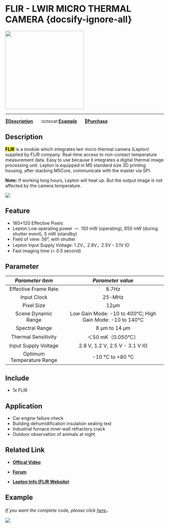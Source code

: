 # FLIR - LWIR MICRO THERMAL CAMERA {docsify-ignore-all}

<img src="assets/img/product_pics/app/app_flir_01.png" width="250" height="250">

* * *

:memo:**[Description](#Description)**&nbsp;&nbsp;&nbsp;&nbsp;&nbsp;&nbsp;:octocat:**[Example](#Example)**&nbsp;&nbsp;&nbsp;&nbsp;&nbsp;&nbsp;🛒**[Purchase](https://www.aliexpress.com/store/product/M5Stack-Official-FLIR-Radiometric-Lepton-2-0-3-0-Dev-160HX120V-80HX60V-Thermal-Imager-Kit-M5/3226069_32959050762.html?spm=2114.12010615.8148356.2.13421cc8ExLqq4)**

<!-- &nbsp;&nbsp;&nbsp;&nbsp;&nbsp;&nbsp;:clapper:**[相关视频](#相关视频)** -->

## Description

**<mark>FLIR</mark>** is a module which integrates lwir micro thermal camera (Lepton) supplied by FLIR company. Real-time access to non-contact temperature measurement data. Easy to use because it integrates a digital thermal image processing unit. Lepton is equipped in M5 standard size 3D printing housing, after stacking M5Core, communicate with the master via SPI.

**Note:** If working long hours, Lepton will heat up. But the output image is not affected by the camera temperature.

<img src="assets/img/product_pics/app/app_flir_02.png">

## Feature

- 160×120 Effective Pixels
- Lepton Low operating power — 150 mW (operating), 650 mW (during shutter event), 5 mW (standby)
- Field of view: 56°, with shutter
- Lepton Input Supply Voltage: 1.2V，2.8V，2.5V - 3.1V IO
- Fast imaging time (< 0.5 second)

## Parameter

| *Parameter item* | *Parameter value*  |
| :-----------: | :------:  |
| Effective Frame Rate | 8.7Hz      |
| Input Clock  | 25-MHz|
| Pixel Size  | 12µm       |
| Scene Dynamic Range | Low Gain Mode: -10 to 400°C; High Gain Mode: -10 to 140°C |
| Spectral Range | 8 µm to 14 µm       |
| Thermal Sensitivity	| ＜50 mK（0.050℃）       |
| Input Supply Voltage	| 2.8 V, 1.2 V, 2.5 V - 3.1 V IO       |
| Optimum Temperature Range	| -10 °C to +80 °C |

## Include

- 1x FLIR

## Application

- Car engine failure check
- Building dehumidification insulation sealing test
- Industrial furnace inner wall refractory crack
- Outdoor observation of animals at night

## Related Link

- **[Offical Video](https://www.youtube.com/channel/UCozgFVglWYQXbvTmGyS739w)**

- **[Forum](http://forum.m5stack.com/)**

- **[Lepton Info (FLIR Website)](https://www.flir.com/products/lepton/)**

## Example

*If you want the complete code, please click [here](https://github.com/m5stack/Applications-Lepton3.0/tree/master/lepton3/Src/Lepton_Bot)。*

<img src="assets/img/product_pics/app/app_flir_03.png">

<!--
**Example目录树**

├─LidarBot_CarMain_V1.1 - 雷达车主控程序

├─LidarBot_RemoteController_V1.0 - 遥控手柄程序V1.0

└─LidarBot_RemoteController_V1.2 - 遥控手柄程序V1.2(相比V1.0精度提高一倍) -->

<!-- ## 相关视频

**Lidar Bot 在迷宫中巡线**

<iframe height=498 width=510 src='https://player.youku.com/embed/XNDAyODEzMDQ2MA==' frameborder="0" allow="accelerometer; autoplay; encrypted-media; gyroscope; picture-in-picture" allowfullscreen></iframe> -->
